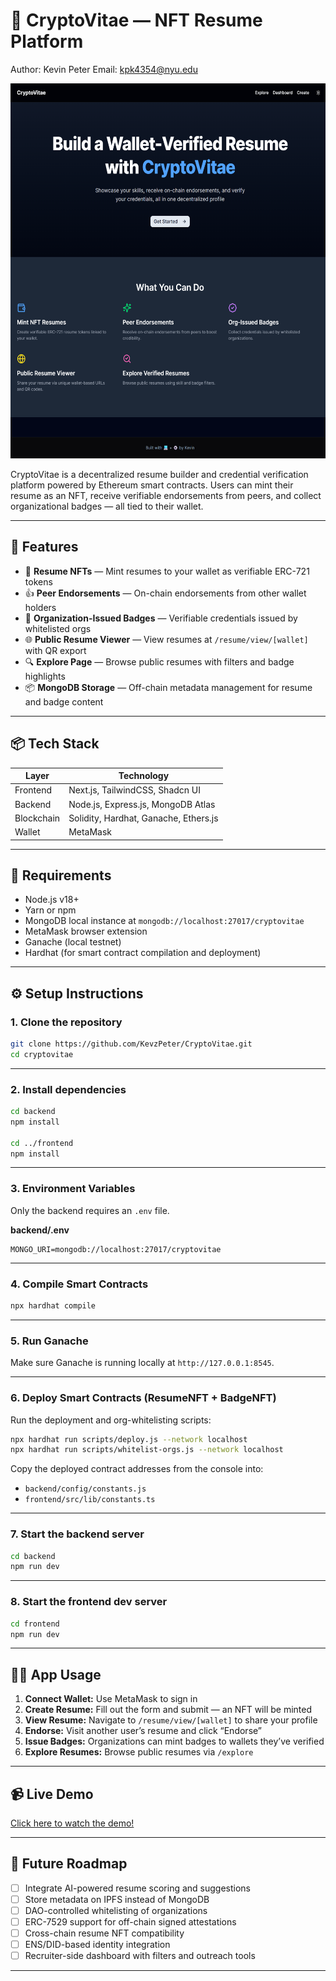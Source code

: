 # 🧾 CryptoVitae — NFT Resume Platform

Author: Kevin Peter
Email: kpk4354@nyu.edu

<img src="./media/homepage.png" height="600px" width="auto" alt="Homepage"></img>

CryptoVitae is a decentralized resume builder and credential verification platform powered by Ethereum smart contracts. Users can mint their resume as an NFT, receive verifiable endorsements from peers, and collect organizational badges — all tied to their wallet.

---

## 🚀 Features

- 🔐 **Resume NFTs** — Mint resumes to your wallet as verifiable ERC-721 tokens
- 👍 **Peer Endorsements** — On-chain endorsements from other wallet holders
- 🏅 **Organization-Issued Badges** — Verifiable credentials issued by whitelisted orgs
- 🌐 **Public Resume Viewer** — View resumes at `/resume/view/[wallet]` with QR export
- 🔍 **Explore Page** — Browse public resumes with filters and badge highlights
- 📦 **MongoDB Storage** — Off-chain metadata management for resume and badge content

---

## 📦 Tech Stack

| Layer      | Technology                            |
| ---------- | ------------------------------------- |
| Frontend   | Next.js, TailwindCSS, Shadcn UI       |
| Backend    | Node.js, Express.js, MongoDB Atlas    |
| Blockchain | Solidity, Hardhat, Ganache, Ethers.js |
| Wallet     | MetaMask                              |

---

## 🧰 Requirements

- Node.js v18+
- Yarn or npm
- MongoDB local instance at `mongodb://localhost:27017/cryptovitae`
- MetaMask browser extension
- Ganache (local testnet)
- Hardhat (for smart contract compilation and deployment)

---

## ⚙️ Setup Instructions

### 1. Clone the repository

```bash
git clone https://github.com/KevzPeter/CryptoVitae.git
cd cryptovitae
```

---

### 2. Install dependencies

```bash
cd backend
npm install

cd ../frontend
npm install
```

---

### 3. Environment Variables

Only the backend requires an `.env` file.

**backend/.env**

```env
MONGO_URI=mongodb://localhost:27017/cryptovitae
```

---

### 4. Compile Smart Contracts

```bash
npx hardhat compile
```

---

### 5. Run Ganache

Make sure Ganache is running locally at `http://127.0.0.1:8545`.

---

### 6. Deploy Smart Contracts (ResumeNFT + BadgeNFT)

Run the deployment and org-whitelisting scripts:

```bash
npx hardhat run scripts/deploy.js --network localhost
npx hardhat run scripts/whitelist-orgs.js --network localhost
```

Copy the deployed contract addresses from the console into:

- `backend/config/constants.js`
- `frontend/src/lib/constants.ts`

---

### 7. Start the backend server

```bash
cd backend
npm run dev
```

---

### 8. Start the frontend dev server

```bash
cd frontend
npm run dev
```

---

## 🧑‍💻 App Usage

1. **Connect Wallet:** Use MetaMask to sign in
2. **Create Resume:** Fill out the form and submit — an NFT will be minted
3. **View Resume:** Navigate to `/resume/view/[wallet]` to share your profile
4. **Endorse:** Visit another user’s resume and click “Endorse”
5. **Issue Badges:** Organizations can mint badges to wallets they’ve verified
6. **Explore Resumes:** Browse public resumes via `/explore`

---

## 📹 Live Demo

[Click here to watch the demo!](https://www.youtube.com/watch?v=YOUR_VIDEO_ID)

---

## 📌 Future Roadmap

- [ ] Integrate AI-powered resume scoring and suggestions
- [ ] Store metadata on IPFS instead of MongoDB
- [ ] DAO-controlled whitelisting of organizations
- [ ] ERC-7529 support for off-chain signed attestations
- [ ] Cross-chain resume NFT compatibility
- [ ] ENS/DID-based identity integration
- [ ] Recruiter-side dashboard with filters and outreach tools

---
